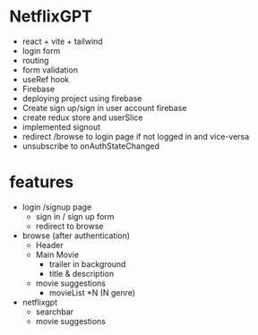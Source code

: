 # NetflixGPT

- react + vite + tailwind
- login form
- routing
- form validation
- useRef hook
- Firebase
- deploying project using firebase
- Create sign up/sign in user account firebase
- create redux store and userSlice
- implemented signout
- redirect /browse to login page if not logged in and vice-versa
- unsubscribe to onAuthStateChanged

# features
- login /signup page
    - sign in / sign up form
    - redirect to browse
- browse (after authentication)
    - Header
    - Main Movie
        - trailer in background
        - title & description
    - movie suggestions
        - movieList *N (N genre)
- netflixgpt 
    - searchbar
    - movie suggestions
